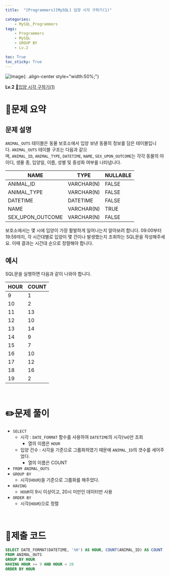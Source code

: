 ```yaml
---
title:  "[Programmers][MySQL] 입양 시각 구하기(1)"

categories: 
    - MySQL_Programmers
tags: 
    - Programmers
    - MySQL
    - GROUP BY
    - Lv.2

toc: True
toc_sticky: True
---
```

![Image](https://github.com/user-attachments/assets/61171657-416b-4bc4-a74a-f29ecd4b43b5){: .align-center style="width:50%;"}

**Lv.2**
[🔗입양 시각 구하기(1)](https://school.programmers.co.kr/learn/courses/30/lessons/59412)

# 📝문제 요약
## 문제 설명

`ANIMAL_OUTS` 테이블은 동물 보호소에서 입양 보낸 동물의 정보를 담은 테이블입니다. `ANIMAL_OUTS` 테이블 구조는 다음과 같으며, `ANIMAL_ID`, `ANIMAL_TYPE`, `DATETIME`, `NAME`, `SEX_UPON_OUTCOME`는 각각 동물의 아이디, 생물 종, 입양일, 이름, 성별 및 중성화 여부를 나타냅니다.

| NAME | TYPE | NULLABLE |
| --- | --- | --- |
| ANIMAL_ID | VARCHAR(N) | FALSE |
| ANIMAL_TYPE | VARCHAR(N) | FALSE |
| DATETIME | DATETIME | FALSE |
| NAME | VARCHAR(N) | TRUE |
| SEX_UPON_OUTCOME | VARCHAR(N) | FALSE |

보호소에서는 몇 시에 입양이 가장 활발하게 일어나는지 알아보려 합니다. 09:00부터 19:59까지, 각 시간대별로 입양이 몇 건이나 발생했는지 조회하는 SQL문을 작성해주세요. 이때 결과는 시간대 순으로 정렬해야 합니다.

## 예시

SQL문을 실행하면 다음과 같이 나와야 합니다.

| HOUR | COUNT |
| --- | --- |
| 9 | 1 |
| 10 | 2 |
| 11 | 13 |
| 12 | 10 |
| 13 | 14 |
| 14 | 9 |
| 15 | 7 |
| 16 | 10 |
| 17 | 12 |
| 18 | 16 |
| 19 | 2 |

<br>

# ✏️문제 풀이

- `SELECT`
    - 시각 : `DATE_FORMAT` 함수를 사용하여 `DATETIME`의 시각(`%H`)만 조회
        - 열의 이름은 `HOUR`
    - 입양 건수 :  시각을 기준으로 그룹화하였기 때문에 `ANIMAL_ID`의 갯수를 세어주었다.
        - 열의 이름은 COUNT
- `FROM ANIMAL_OUTS`
- `GROUP BY`
    - 시각(`HOUR`)을 기준으로 그룹화를 해주었다.
- `HAVING`
    - `HOUR`이 9시 이상이고, 20시 미만인 데이터만 사용
- `ORDER BY`
    - 시각(`HOUR`)으로 정렬

<br>

# 💯제출 코드

```sql
SELECT DATE_FORMAT(DATETIME, '%H') AS HOUR, COUNT(ANIMAL_ID) AS COUNT
FROM ANIMAL_OUTS
GROUP BY HOUR
HAVING HOUR >= 9 AND HOUR < 20
ORDER BY HOUR
```